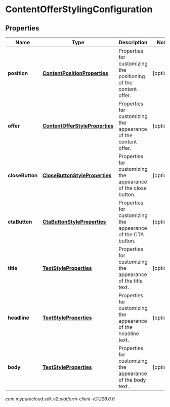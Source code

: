 # ContentOfferStylingConfiguration


## Properties

| Name | Type | Description | Notes |
| ------------ | ------------- | ------------- | ------------- |
| **position** | [**ContentPositionProperties**](ContentPositionProperties) | Properties for customizing the positioning of the content offer. |  [optional] |
| **offer** | [**ContentOfferStyleProperties**](ContentOfferStyleProperties) | Properties for customizing the appearance of the content offer. |  [optional] |
| **closeButton** | [**CloseButtonStyleProperties**](CloseButtonStyleProperties) | Properties for customizing the appearance of the close button. |  [optional] |
| **ctaButton** | [**CtaButtonStyleProperties**](CtaButtonStyleProperties) | Properties for customizing the appearance of the CTA button. |  [optional] |
| **title** | [**TextStyleProperties**](TextStyleProperties) | Properties for customizing the appearance of the title text. |  [optional] |
| **headline** | [**TextStyleProperties**](TextStyleProperties) | Properties for customizing the appearance of the headline text. |  [optional] |
| **body** | [**TextStyleProperties**](TextStyleProperties) | Properties for customizing the appearance of the body text. |  [optional] |




_com.mypurecloud.sdk.v2:platform-client-v2:226.0.0_

